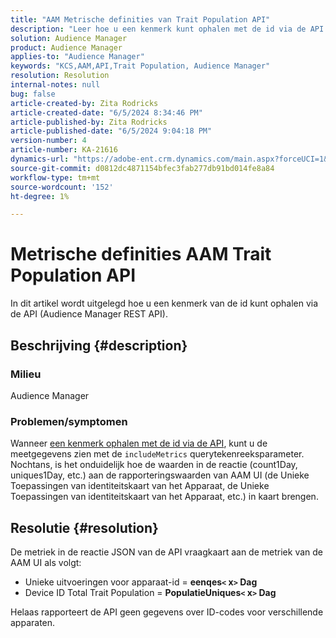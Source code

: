 ```yaml
---
title: "AAM Metrische definities van Trait Population API"
description: "Leer hoe u een kenmerk kunt ophalen met de id via de API."
solution: Audience Manager
product: Audience Manager
applies-to: "Audience Manager"
keywords: "KCS,AAM,API,Trait Population, Audience Manager"
resolution: Resolution
internal-notes: null
bug: false
article-created-by: Zita Rodricks
article-created-date: "6/5/2024 8:34:46 PM"
article-published-by: Zita Rodricks
article-published-date: "6/5/2024 9:04:18 PM"
version-number: 4
article-number: KA-21616
dynamics-url: "https://adobe-ent.crm.dynamics.com/main.aspx?forceUCI=1&pagetype=entityrecord&etn=knowledgearticle&id=8689c707-7b23-ef11-840a-000d3a372703"
source-git-commit: d0812dc4871154bfec3fab277db91bd014fe8a84
workflow-type: tm+mt
source-wordcount: '152'
ht-degree: 1%

---
```


# Metrische definities AAM Trait Population API


In dit artikel wordt uitgelegd hoe u een kenmerk van de id kunt ophalen via de API (Audience Manager REST API).

## Beschrijving {#description}


### Milieu

Audience Manager

### Problemen/symptomen

Wanneer [een kenmerk ophalen met de id via de API](https://bank.demdex.com/portal/swagger/index.html#/Traits%20API/get_traits__sid_), kunt u de meetgegevens zien met de `includeMetrics` querytekenreeksparameter. Nochtans, is het onduidelijk hoe de waarden in de reactie (count1Day, uniques1Day, etc.) aan de rapporteringswaarden van AAM UI (de Unieke Toepassingen van identiteitskaart van het Apparaat, de Unieke Toepassingen van identiteitskaart van het Apparaat, etc.) in kaart brengen.


## Resolutie {#resolution}


De metriek in de reactie JSON van de API vraagkaart aan de metriek van de AAM UI als volgt:

- Unieke uitvoeringen voor apparaat-id = <b>eenqes`<` x`>` Dag</b>
- Device ID Total Trait Population = <b>PopulatieUniques`<` x`>` Dag</b>


Helaas rapporteert de API geen gegevens over ID-codes voor verschillende apparaten.
